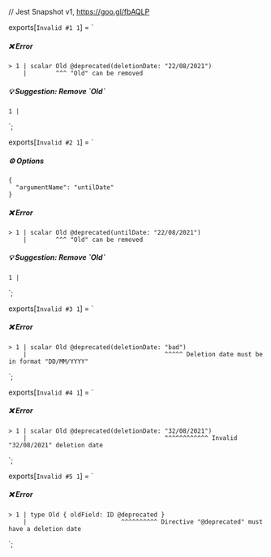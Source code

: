 // Jest Snapshot v1, https://goo.gl/fbAQLP

exports[`Invalid #1 1`] = `
##### ❌ Error

    > 1 | scalar Old @deprecated(deletionDate: "22/08/2021")
        |        ^^^ "Old" сan be removed

##### 💡 Suggestion: Remove \`Old\`

    1 |
`;

exports[`Invalid #2 1`] = `
##### ⚙️ Options

    {
      "argumentName": "untilDate"
    }

##### ❌ Error

    > 1 | scalar Old @deprecated(untilDate: "22/08/2021")
        |        ^^^ "Old" сan be removed

##### 💡 Suggestion: Remove \`Old\`

    1 |
`;

exports[`Invalid #3 1`] = `
##### ❌ Error

    > 1 | scalar Old @deprecated(deletionDate: "bad")
        |                                      ^^^^^ Deletion date must be in format "DD/MM/YYYY"
`;

exports[`Invalid #4 1`] = `
##### ❌ Error

    > 1 | scalar Old @deprecated(deletionDate: "32/08/2021")
        |                                      ^^^^^^^^^^^^ Invalid "32/08/2021" deletion date
`;

exports[`Invalid #5 1`] = `
##### ❌ Error

    > 1 | type Old { oldField: ID @deprecated }
        |                          ^^^^^^^^^^ Directive "@deprecated" must have a deletion date
`;

